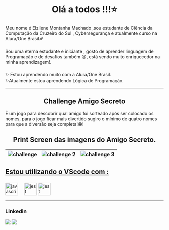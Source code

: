 <h1 align="center">Olá a todos !!!⭐</h1>

###

<p align="left">Meu nome é Elzilene Montanha Machado ,sou estudante de Ciência da Computação da Cruzeiro do Sul , Cybersegurança e atualmente curso na Alura/One Brasil.💕 </p>

###

<p align="left">Sou uma eterna estudante e iniciante  , gosto de aprender linguagem de Programação e de desafios também 😍, está sendo muito enriquecedor na minha aprendizagem!.</p>

###

<p align="left">✨ Estou aprendendo muito com a Alura/One Brasil.<br> ✨Atualmente estou aprendendo Lógica de Programação.<br></p>

<hr>


###
<h2 align= "center"> Challenge Amigo Secreto </h2>
<p> È um jogo para descobrir qual amigo foi sorteado após ser colocado os nomes, para o jogo ficar mais divertido sugiro o mínimo de quatro nomes para que a diversão seja completa!😁!</p>
<h2 align= "center"> Print Screen das imagens do Amigo Secreto. </h2>

| ![challenge](https://github.com/user-attachments/assets/5e15008a-0ecd-40ed-b55f-284d8cb84c41) | ![challenge 2](https://github.com/user-attachments/assets/92c3f7ab-bad6-4423-9bde-e6f3d601e2a5) |![challenge 3](https://github.com/user-attachments/assets/915aee49-04e6-45e6-bb5b-fcbb17610ef9) |
|-----------------------------------------------------------------------------------------------|-------------------------------------------------------------------------------------------------|-------------------------------------------------------------------------------------------------|



<h2 align="left"><ins>Estou utilizando o VScode com :</ins></h2>

###

<div align="left">
  <img src="https://cdn.jsdelivr.net/gh/devicons/devicon/icons/javascript/javascript-original.svg" height="40" alt="javascript logo"  />
  <img width="12" />
  <img src="https://cdn.jsdelivr.net/gh/devicons/devicon@latest/icons/css3/css3-original.svg" height="40" alt="jest logo" />
  <img src="https://cdn.jsdelivr.net/gh/devicons/devicon@latest/icons/html5/html5-original-wordmark.svg" height="40" alt="jest logo" />
          
          
</div>

<hr>

<h3 align="left">Linkedin</h3>

<div align="left">
<a href="https://www.linkedin.com/in/elzilene-machado -266953311" target="_blank"><img src="https://img.shields.io/badge/-LinkedIn-%230077B5?style=for-the-badge&logo=linkedin&logoColor=white" target="_blank"></a> 
 <a href="https://discord.gg/RZbHyqfp" target="_blank"><img src="https://img.shields.io/badge/Discord-7289DA?style=for-the-badge&logo=discord&logoColor=white" target="_blank"></a>
 
</div>

        

###
